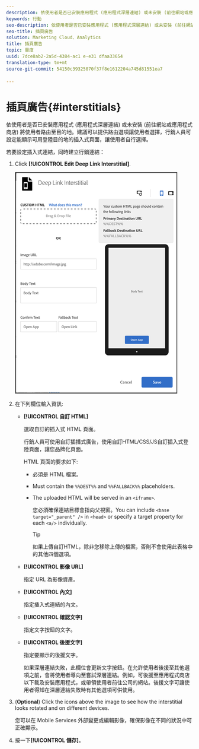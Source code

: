 ```yaml
---
description: 依使用者是否已安裝應用程式 (應用程式深層連結) 或未安裝 (前往網站或應用程式商店) 將使用者路由至目的地。
keywords: 行動
seo-description: 依使用者是否已安裝應用程式 (應用程式深層連結) 或未安裝 (前往網站或應用程式商店) 將使用者路由至目的地。
seo-title: 插頁廣告
solution: Marketing Cloud、Analytics
title: 插頁廣告
topic: 量度
uuid: 7dce8ab2-2a5d-4384-ac1 e-e31 dfaa33654
translation-type: tm+mt
source-git-commit: 54150c39325070f37f8e1612204a745d81551ea7

---
```



# 插頁廣告{#interstitials}

依使用者是否已安裝應用程式 (應用程式深層連結) 或未安裝 (前往網站或應用程式商店) 將使用者路由至目的地。建議可以提供路由選項讓使用者選擇，行銷人員可設定能顯示可用登陸目的地的插入式頁面，讓使用者自行選擇。

若要設定插入式連結，同時建立行銷連結：

1. Click **[!UICONTROL Edit Deep Link Interstitial]**.

   ![深層連結插播](assets/interstitial2.png)

1. 在下列欄位輸入資訊:

   * **[!UICONTROL 自訂 HTML]**

      選取自訂的插入式 HTML 頁面。

      行銷人員可使用自訂插播式廣告，使用自訂HTML/CSS/JS自訂插入式登陸頁面，讓您品牌化頁面。

      HTML 頁面的要求如下:

      * 必須是 HTML 檔案。
      * Must contain the `%%DEST%%` and `%%FALLBACK%%` placeholders.
      * The uploaded HTML will be served in an `<iframe>`.

         您必須確保連結目標會指向父視窗。You can include `<base target="_parent" />` in `<head>` or specify a target property for each `<a/>` individually.

         >[!TIP]
         >
         >如果上傳自訂HTML，除非您移除上傳的檔案，否則不會使用此表格中的其他四個選項。
   * **[!UICONTROL 影像 URL]**

      指定 URL 為影像資產。

   * **[!UICONTROL 內文]**

      指定插入式連結的內文。

   * **[!UICONTROL 確認文字]**

      指定文字按鈕的文字。

   * **[!UICONTROL 後援文字]**

      指定要顯示的後援文字。

      如果深層連結失敗，此欄位會更新文字按鈕。在允許使用者後援至其他選項之前，會將使用者導向至嘗試深層連結。例如，可後援至應用程式商店以下載及安裝應用程式，或帶領使用者前往公司的網站。後援文字可讓使用者得知在深層連結失敗時有其他選項可供使用。


1. (**Optional**) Click the icons above the image to see how the interstitial looks rotated and on different devices.

   您可以在 Mobile Services 外部變更或編輯影像，確保影像在不同的狀況中可正確顯示。
1. 按一下&#x200B;**[!UICONTROL 儲存]**。
